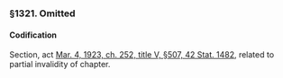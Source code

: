 ### §1321. Omitted ###

#### Codification ####

Section, act [Mar. 4, 1923, ch. 252, title V, §507, 42 Stat. 1482](/statviewer.htm?volume=42&page=1482), related to partial invalidity of chapter.